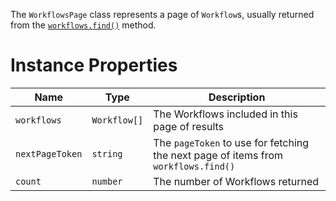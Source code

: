 The `WorkflowsPage` class represents a page of `Workflow`s, usually returned from the [`workflows.find()`](doc:find-workflows-node) method.

# Instance Properties

| Name            | Type     | Description                                                                    |
| --------------- | -------- | ------------------------------------------------------------------------------ |
| `workflows`         | `Workflow[]` | The Workflows included in this page of results                                     |
| `nextPageToken` | `string` | The `pageToken` to use for fetching the next page of items from `workflows.find()` |
| `count`         | `number` | The number of Workflows returned                                                   |
